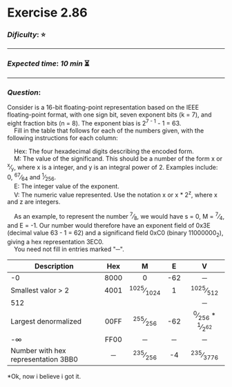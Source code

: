 Exercise 2.86
==============

### ***Dificulty***: :star:

---

### ***Expected time***: ***10 min*** :hourglass_flowing_sand:

---

### ***Question***:
Consider is a 16-bit floating-point representation based on the IEEE floating-point format, with one sign bit, seven exponent bits (k = 7), and eight fraction bits (n = 8). The exponent bias is 2<sup>7 - 1</sup> - 1 = 63.  
&nbsp;&nbsp;&nbsp;&nbsp;Fill in the table that follows for each of the numbers given, with the following instructions for each column:

&nbsp;&nbsp;&nbsp;&nbsp;Hex: The four hexadecimal digits describing the encoded form.  
&nbsp;&nbsp;&nbsp;&nbsp;M: The value of the significand. This should be a number of the form x or <sup>x</sup>&frasl;<sub>y</sub>, where x is a integer, and y is an integral power of 2. Examples include: 0, <sup>67</sup>&frasl;<sub>64</sub> and <sup>1</sup>&frasl;<sub>256</sub>.  
&nbsp;&nbsp;&nbsp;&nbsp;E: The integer value of the exponent.  
&nbsp;&nbsp;&nbsp;&nbsp;V: The numeric value represented. Use the notation x or x * 2<sup>z</sup>, where x and z are integers.  


&nbsp;&nbsp;&nbsp;&nbsp;As an example, to represent the number <sup>7</sup>&frasl;<sub>8</sub>, we would have s = 0, M = <sup>7</sup>&frasl;<sub>4</sub>, and E = -1. Our number would therefore have an exponent field of 0x3E (decimal value 63 - 1 = 62) and a significand field 0xC0 (binary 11000000<sub>2</sub>), giving a hex representation 3EC0.  
&nbsp;&nbsp;&nbsp;&nbsp;You need not fill in entries marked "&#9472;".  

| Description                       |   Hex    |     M    |     E    |     V    |
|-----------------------------------|:--------:|:--------:|:--------:|:--------:|
| -0                                |   8000   |    0     |    -62   | &#9472;  |
| Smallest valor > 2                |4001|<sup>1025</sup>&frasl;<sub>1024</sub>|1|<sup>1025</sup>&frasl;<sub>512</sub>|
| 512                               |          |          |          |  &#9472; |
| Largest denormalized              |00FF|<sup>255</sup>&frasl;<sub>256</sub>|-62|<sup>0</sup>&frasl;<sub>256</sub> * <sup>1</sup>&frasl;<sub>2<sup>62</sup></sub>|
| -&infin;                          |FF00|  &#9472; |  &#9472; |  &#9472; |
|Number with hex representation 3BB0|&#9472;|<sup>235</sup>&frasl;<sub>256</sub>|-4|<sup>235</sup>&frasl;<sub>3776</sub>|



*Ok, now i believe i got it.

